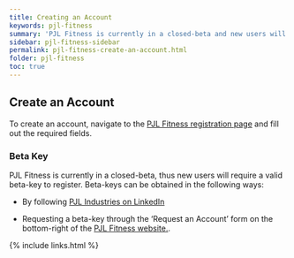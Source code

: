 ```yaml
---
title: Creating an Account
keywords: pjl-fitness
summary: 'PJL Fitness is currently in a closed-beta and new users will require a valid beta-key to register. This is temporary.'
sidebar: pjl-fitness-sidebar
permalink: pjl-fitness-create-an-account.html
folder: pjl-fitness
toc: true
---
```


## Create an Account

To create an account, navigate to the [PJL Fitness registration page](https://fitness.pjlindustries.com/#/register) and fill out the required fields.

### Beta Key

PJL Fitness is currently in a closed-beta, thus new users will require a valid beta-key to register. Beta-keys can be obtained in the following ways:

- By following [PJL Industries on LinkedIn](https://www.linkedin.com/company/pjl-industries/)

- Requesting a beta-key through the ‘Request an Account’ form on the bottom-right of the [PJL Fitness website.](https://fitness.pjlindustries.com/#).

{% include links.html %}
